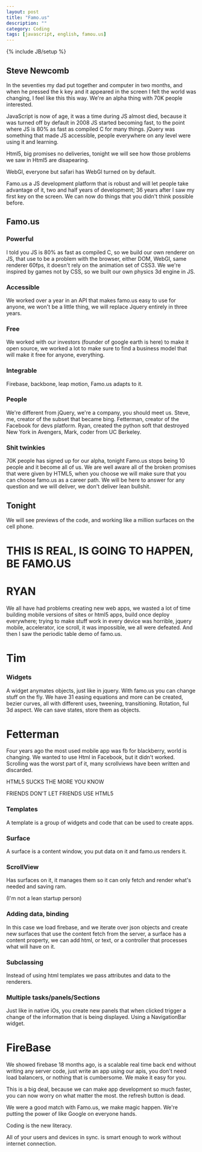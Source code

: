 ```yaml
---
layout: post
title: "Famo.us"
description: ""
category: Coding
tags: [javascript, english, famou.us]
---
```

{% include JB/setup %}

## Steve Newcomb

In the seventies my dad put together and computer in two months, and when he pressed the k key and it appeared in
the screen I felt the world was changing, I feel like this this way. We're an alpha thing with 70K people interested.

JavaScript is now of age, it was a time during JS almost died, because it was turned off by default
in 2008 JS started becoming fast, to the point where JS is 80% as fast as compiled C for many
things. jQuery was something that made JS accessible, people everywhere on any level were using it and learning.

Html5, big promises no deliveries, tonight we will see how those problems we saw in Html5 are disapearing.

WebGl, everyone but safari has WebGl turned on by default.

Famo.us a JS development platform that is robust and will let people take advantage of it, two and half years of development; 36 years after
I saw my first key on the screen. We can now do things that you didn't think possible before.

## Famo.us


### Powerful

I told you JS is 80% as fast as compiled C, so we build our own renderer on JS, that use to be a problem with the browser, either DOM, WebGl, same
renderer 60fps, it doesn't rely on the animation set of CSS3. We we're inspired by games not by CSS, so we built our own physics 3d engine in JS.

### Accessible

We worked over a year in an API that makes famo.us easy to use for anyone, we won't be a little thing, we will replace Jquery entirely in three years.

### Free

We worked with our investors (founder of google earth is here) to make it open source, we worked a lot to make sure to find a business model that
will make it free for anyone, everything.

### Integrable

Firebase, backbone, leap motion, Famo.us adapts to it.

### People

We're different from jQuery, we're a company, you should meet us. Steve, me, creator of the subset that became bing. Fetterman, creator of the
Facebook for devs platform. Ryan, created the python soft that destroyed New York in Avengers, Mark, coder from UC Berkeley.

### Shit twinkies

70K people has signed up for our alpha, tonight Famo.us stops being 10 people and it become all of us. We are well aware all of the broken promises
that were given by HTML5, when you choose we will make sure that you can choose famo.us as a career path. We will be here to answer for any question
and we will deliver, we don't deliver lean bullshit.


## Tonight

We will see previews of the code, and working like a million surfaces on the cell phone.

# THIS IS REAL, IS GOING TO HAPPEN, BE FAMO.US

# RYAN

We all have had problems creating new web apps, we wasted a lot of time building mobile versions of sites or html5 apps, build once deploy
everywhere; trying to make stuff work in every device was horrible, jquery mobile, accelerator, ice scroll, it was impossible, we all were
defeated. And then I saw the periodic table demo of famo.us.

# Tim

### Widgets

A widget anymates objects, just like in jquery. With famo.us you can change stuff on the fly. We have 31 easing equations and more can be created,
bezier curves, all with different uses, tweening, transitioning. Rotation, ful 3d aspect. We can save states, store them as objects.

# Fetterman

Four years ago the most used mobile app was fb for blackberry, world is changing. We wanted to use Html in Facebook, but it didn't worked.
Scrolling was the worst part of it, many scrollviews have been written and discarded.

HTML5 SUCKS THE MORE YOU KNOW

FRIENDS DON'T LET FRIENDS USE HTML5

### Templates

A template is a group of widgets and code that can be used to create apps.

### Surface

A surface is a content window, you put data on it and famo.us renders it.

### ScrollView

Has surfaces on it, it manages them so it can only fetch and render what's needed and saving ram.

(I'm not a lean startup person)


### Adding data, binding

In this case we load firebase, and we iterate over json objects and create new surfaces that use the content fetch from the server, a surface
has a content property, we can add html, or text, or a controller that processes what will have on it.

### Subclassing

Instead of using html templates we pass attributes and data to the renderers.

### Multiple tasks/panels/Sections

Just like in native iOs, you create new panels that when clicked trigger a change of the information that is being displayed. Using a
NavigationBar widget.


# FireBase

We showed firebase 18 months ago, is a scalable real time back end without writing any server code, just write an app using our apis, you don't need
load balancers, or nothing that is cumbersome. We make it easy for you.

This is a big deal, because we can make app development so much faster, you can now worry on what matter the most. the refresh button is dead.

We were a good match with Famo.us, we make magic happen. We're putting the power of like Google on everyone hands.

Coding is the new literacy.

All of your users and devices in sync. is smart enough to work without internet connection.

